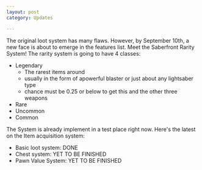 ```yaml
---
layout: post
category: Updates

---
```


The original loot system has many flaws. However, by September 10th, a new face is about to emerge in the features list. Meet the Saberfront Rarity System! The rarity system is going to have 4 classes:

- Legendary
  - The rarest items around
  - usually in the form of apowerful blaster or just about any lightsaber type
  - chance must be 0.25 or below to get this and the other three weapons
- Rare
- Uncommon
- Common

The System is already implement in a test place right now. Here's the latest on the Item acquisition system:

- Basic loot system: DONE
- Chest system: YET TO BE FINISHED
- Pawn Value System: YET TO BE FINISHED
